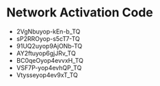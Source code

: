 # Network Activation Code
* 2VgNbuyop-kEn-b_TQ
* sP2RROyop-s5cT7-TQ
* 91UQ2uyop9AjONb-TQ
* AY2ftuyop6gjJRv_TQ
* BC0qeOyop4evvxH_TQ
* VSF7P-yop4evhQP_TQ
* Vtysseyop4ev9xT_TQ